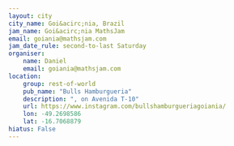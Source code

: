 ```yaml
---
layout: city                                           
city_name: Goi&acirc;nia, Brazil                                                           
jam_name: Goi&acirc;nia MathsJam
email: goiania@mathsjam.com
jam_date_rule: second-to-last Saturday
organiser:
    name: Daniel
    email: goiania@mathsjam.com
location:
    group: rest-of-world
    pub_name: "Bulls Hamburgueria"
    description: ", on Avenida T-10"
    url: https://www.instagram.com/bullshamburgueriagoiania/
    lon: -49.2698586
    lat: -16.7068879
hiatus: False
---
```

